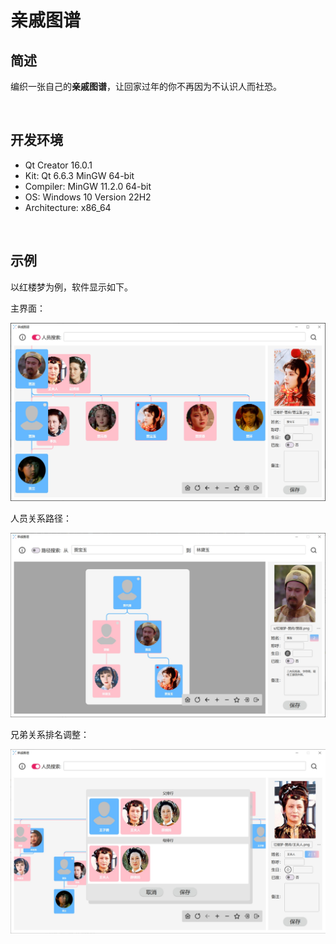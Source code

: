 # 亲戚图谱

## 简述

编织一张自己的**亲戚图谱**，让回家过年的你不再因为不认识人而社恐。

<br/>

## 开发环境

* Qt Creator 16.0.1
* Kit: Qt 6.6.3 MinGW 64-bit
* Compiler: MinGW 11.2.0 64-bit
* OS: Windows 10 Version 22H2
* Architecture: x86_64

<br/>

## 示例

以红楼梦为例，软件显示如下。

主界面：

![example_main](examples/红楼梦-贾府/example_main.png)

人员关系路径：

![example_path](examples/红楼梦-贾府/example_path.png)

兄弟关系排名调整：

![example_sort](examples/红楼梦-贾府/example_sort.png)

